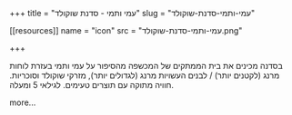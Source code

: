 +++
title = "עמי ותמי - סדנת שוקולד"
slug = "עמי-ותמי-סדנת-שוקולד"

[[resources]]
  name = "icon"
  src = "עמי-ותמי-סדנת-שוקולד.png"

+++

בסדנה מכינים את בית הממתקים של המכשפה מהסיפור על עמי ותמי בעזרת לוחות מרנג (לקטנים יותר) / לבנים העשויות מרנג (לגדולים יותר), מזרקי שוקולד וסוכריות. 
חוויה מתוקה עם תוצרים טעימים. לגילאי 5 ומעלה.

<!--more-->

more...

